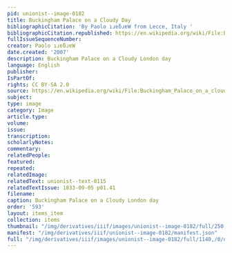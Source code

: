 ```yaml
---
pid: unionist--image-0182
title: Buckingham Palace on a Cloudy Day
bibliographicCitation: 'By Paolo ıɹɐƃɹɐW from Lecce, Italy '
bibliographicCitation.republished: https://en.wikipedia.org/wiki/File:Buckingham_Palace_on_a_cloudy_day.jpg#/media/File:Buckingham_Palace_on_a_cloudy_day.jpg
fullIssueSequenceNumber: 
creator: Paolo ıɹɐƃɹɐW
date.created: '2007'
description: Buckingham Palace on a Cloudy London day
language: English
publisher: 
IsPartOf: 
rights: CC BY-SA 2.0
source: https://en.wikipedia.org/wiki/File:Buckingham_Palace_on_a_cloudy_day.jpg#/media/File:Buckingham_Palace_on_a_cloudy_day.jpg
subject: 
type: image
category: Image
article.type: 
volume: 
issue: 
transcription: 
scholarlyNotes: 
commentary: 
relatedPeople: 
featured: 
repeated: 
relatedImage: 
relatedText: unionist--text-0115
relatedTextIssue: 1833-09-05 p01.41
filename: 
caption: Buckingham Palace on a Cloudy London day
order: '593'
layout: items_item
collection: items
thumbnail: "/img/derivatives/iiif/images/unionist--image-0182/full/250,/0/default.jpg"
manifest: "/img/derivatives/iiif/unionist--image-0182/manifest.json"
full: "/img/derivatives/iiif/images/unionist--image-0182/full/1140,/0/default.jpg"
---
```

